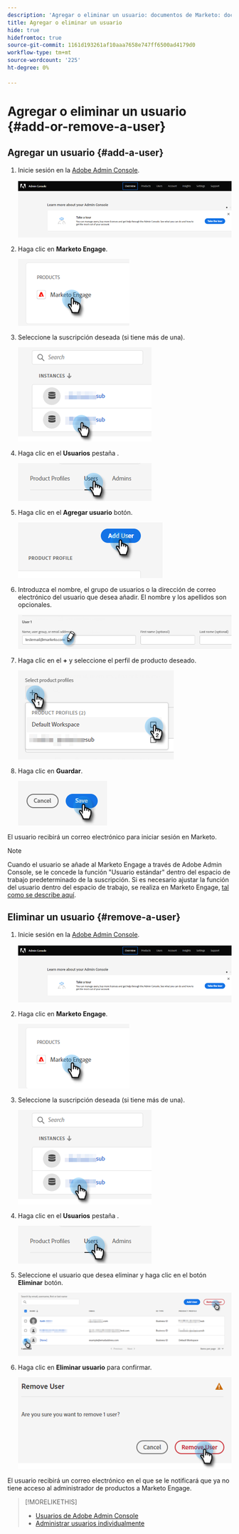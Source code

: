 ```yaml
---
description: 'Agregar o eliminar un usuario: documentos de Marketo: documentación del producto'
title: Agregar o eliminar un usuario
hide: true
hidefromtoc: true
source-git-commit: 1161d193261af10aaa7658e747ff6500ad4179d0
workflow-type: tm+mt
source-wordcount: '225'
ht-degree: 0%

---
```


# Agregar o eliminar un usuario {#add-or-remove-a-user}

## Agregar un usuario {#add-a-user}

1. Inicie sesión en la [Adobe Admin Console](https://adminconsole.adobe.com/).

   ![](assets/add-or-remove-a-user-1.png)

1. Haga clic en **Marketo Engage**.

   ![](assets/add-or-remove-a-user-2.png)

1. Seleccione la suscripción deseada (si tiene más de una).

   ![](assets/add-or-remove-a-user-3.png)

1. Haga clic en el **Usuarios** pestaña .

   ![](assets/add-or-remove-a-user-4.png)

1. Haga clic en el **Agregar usuario** botón.

   ![](assets/add-or-remove-a-user-5.png)

1. Introduzca el nombre, el grupo de usuarios o la dirección de correo electrónico del usuario que desea añadir. El nombre y los apellidos son opcionales.

   ![](assets/add-or-remove-a-user-6.png)

1. Haga clic en el **+** y seleccione el perfil de producto deseado.

   ![](assets/add-or-remove-a-user-7.png)

1. Haga clic en **Guardar**.

   ![](assets/add-or-remove-a-user-8.png)

El usuario recibirá un correo electrónico para iniciar sesión en Marketo.

>[!NOTE]
>
>Cuando el usuario se añade al Marketo Engage a través de Adobe Admin Console, se le concede la función &quot;Usuario estándar&quot; dentro del espacio de trabajo predeterminado de la suscripción. Si es necesario ajustar la función del usuario dentro del espacio de trabajo, se realiza en Marketo Engage, [tal como se describe aquí](/help/marketo/product-docs/administration/users-and-roles/managing-user-roles-and-permissions.md).

## Eliminar un usuario {#remove-a-user}

1. Inicie sesión en la [Adobe Admin Console](https://adminconsole.adobe.com/).

   ![](assets/add-or-remove-a-user-9.png)

1. Haga clic en **Marketo Engage**.

   ![](assets/add-or-remove-a-user-10.png)

1. Seleccione la suscripción deseada (si tiene más de una).

   ![](assets/add-or-remove-a-user-11.png)

1. Haga clic en el **Usuarios** pestaña .

   ![](assets/add-or-remove-a-user-12.png)

1. Seleccione el usuario que desea eliminar y haga clic en el botón **Eliminar** botón.

   ![](assets/add-or-remove-a-user-13.png)

1. Haga clic en **Eliminar usuario** para confirmar.

   ![](assets/add-or-remove-a-user-14.png)

El usuario recibirá un correo electrónico en el que se le notificará que ya no tiene acceso al administrador de productos a Marketo Engage.

>[!MORELIKETHIS]
>
>* [Usuarios de Adobe Admin Console](https://helpx.adobe.com/enterprise/using/users.html)
>* [Administrar usuarios individualmente](https://helpx.adobe.com/enterprise/using/manage-users-individually.html)

